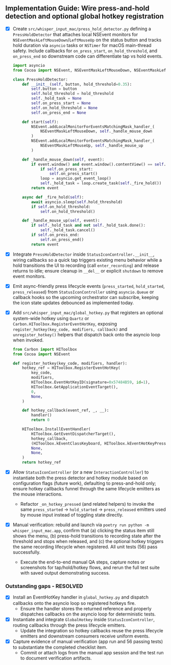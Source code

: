 ## Implementation Guide: Wire press-and-hold detection and optional global hotkey registration

- [x] Create `src/whisper_input_mac/press_hold_detector.py` defining a `PressHoldDetector` that attaches local NSEvent monitors for `NSEventMaskLeftMouseDown`/`LeftMouseUp` on the status button and tracks hold duration via `asyncio` tasks or `NSTimer` for macOS main-thread safety. Include callbacks for `on_press_start`, `on_hold_threshold`, and `on_press_end` so downstream code can differentiate tap vs hold events.
  ```python
  import asyncio
  from Cocoa import NSEvent, NSEventMaskLeftMouseDown, NSEventMaskLeftMouseUp

  class PressHoldDetector:
      def __init__(self, button, hold_threshold=0.35):
          self.button = button
          self.hold_threshold = hold_threshold
          self._hold_task = None
          self.on_press_start = None
          self.on_hold_threshold = None
          self.on_press_end = None

      def start(self):
          NSEvent.addLocalMonitorForEventsMatchingMask_handler_(
              NSEventMaskLeftMouseDown, self._handle_mouse_down
          )
          NSEvent.addLocalMonitorForEventsMatchingMask_handler_(
              NSEventMaskLeftMouseUp, self._handle_mouse_up
          )

      def _handle_mouse_down(self, event):
          if event.window() and event.window().contentView() == self.button:
              if self.on_press_start:
                  self.on_press_start()
              loop = asyncio.get_event_loop()
              self._hold_task = loop.create_task(self._fire_hold())
          return event

      async def _fire_hold(self):
          await asyncio.sleep(self.hold_threshold)
          if self.on_hold_threshold:
              self.on_hold_threshold()

      def _handle_mouse_up(self, event):
          if self._hold_task and not self._hold_task.done():
              self._hold_task.cancel()
          if self.on_press_end:
              self.on_press_end()
          return event
  ```

- [x] Integrate `PressHoldDetector` inside `StatusIconController.__init__`, wiring callbacks so a quick tap triggers existing menu behavior while a hold transitions the UI to recording (call `enter_recording`) and release returns to idle; ensure cleanup in `__del__` or explicit `shutdown` to remove event monitors.

- [x] Emit async-friendly press lifecycle events (`press_started`, `hold_started`, `press_released`) from `StatusIconController` using `asyncio.Queue` or callback hooks so the upcoming orchestrator can subscribe, keeping the icon state updates debounced as implemented today.

- [x] Add `src/whisper_input_mac/global_hotkey.py` that registers an optional system-wide hotkey using `Quartz` or `Carbon.HIToolbox.RegisterEventHotKey`, exposing `register_hotkey(key_code, modifiers, callback)` and `unregister_hotkey()` helpers that dispatch back onto the asyncio loop when invoked.
  ```python
  from Carbon import HIToolbox
  from Cocoa import NSEvent

  def register_hotkey(key_code, modifiers, handler):
      hotkey_ref = HIToolbox.RegisterEventHotKey(
          key_code,
          modifiers,
          HIToolbox.EventHotKeyID(signature=0x57484B59, id=1),
          HIToolbox.GetApplicationEventTarget(),
          0,
          None,
      )

      def hotkey_callback(event_ref, _, __):
          handler()
          return 0

      HIToolbox.InstallEventHandler(
          HIToolbox.GetEventDispatcherTarget(),
          hotkey_callback,
          (HIToolbox.kEventClassKeyboard, HIToolbox.kEventHotKeyPressed),
          None,
          None,
      )
      return hotkey_ref
  ```

- [x] Allow `StatusIconController` (or a new `InteractionController`) to instantiate both the press detector and hotkey module based on configuration flags (future work), defaulting to press-and-hold only; ensure hotkey callbacks funnel through the same lifecycle emitters as the mouse interactions.
  - Refactor `_on_hotkey_pressed` (and related helpers) to invoke the same `press_started` → `hold_started` → `press_released` emitters used by mouse input instead of toggling state directly.

- [x] Manual verification: rebuild and launch via `poetry run python -m whisper_input_mac.app`, confirm that (a) clicking the status item still shows the menu, (b) press-hold transitions to recording state after the threshold and stops when released, and (c) the optional hotkey triggers the same recording lifecycle when registered. All unit tests (56) pass successfully.
  - Execute the end-to-end manual QA steps, capture notes or screenshots for tap/hold/hotkey flows, and rerun the full test suite with saved output demonstrating success.

### Outstanding gaps - RESOLVED

- [x] Install an EventHotKey handler in `global_hotkey.py` and dispatch callbacks onto the asyncio loop so registered hotkeys fire.
  - Ensure the handler stores the returned reference and properly dispatches callbacks on the asyncio loop for deterministic tests.
- [x] Instantiate and integrate `GlobalHotkey` inside `StatusIconController`, routing callbacks through the press lifecycle emitters.
  - Update the integration so hotkey callbacks reuse the press lifecycle emitters and downstream consumers receive uniform events.
- [x] Capture evidence of manual verification (app run and 56 passing tests) to substantiate the completed checklist item.
  - Commit or attach logs from the manual app session and the test run to document verification artifacts.

